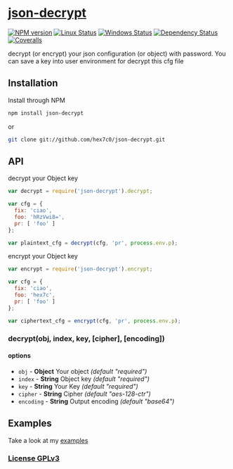 # [json-decrypt](http://supergiovane.tk/#/json-decrypt)

[![NPM version](https://img.shields.io/npm/v/json-decrypt.svg)](https://www.npmjs.com/package/json-decrypt)
[![Linux Status](https://img.shields.io/travis/hex7c0/json-decrypt.svg?label=linux)](https://travis-ci.org/hex7c0/json-decrypt)
[![Windows Status](https://img.shields.io/appveyor/ci/hex7c0/json-decrypt.svg?label=windows)](https://ci.appveyor.com/project/hex7c0/json-decrypt)
[![Dependency Status](https://img.shields.io/david/hex7c0/json-decrypt.svg)](https://david-dm.org/hex7c0/json-decrypt)
[![Coveralls](https://img.shields.io/coveralls/hex7c0/json-decrypt.svg)](https://coveralls.io/r/hex7c0/json-decrypt)

decrypt (or encrypt) your json configuration (or object) with password.
You can save a key into user environment for decrypt this cfg file

## Installation

Install through NPM

```bash
npm install json-decrypt
```
or
```bash
git clone git://github.com/hex7c0/json-decrypt.git
```

## API

decrypt your Object key
```js
var decrypt = require('json-decrypt').decrypt;

var cfg = {
  fix: 'ciao',
  foo: 'hRzVwi8=',
  pr: [ 'foo' ]
};

var plaintext_cfg = decrypt(cfg, 'pr', process.env.p);
```

encrypt your Object key
```js
var encrypt = require('json-decrypt').encrypt;

var cfg = {
  fix: 'ciao',
  foo: 'hex7c',
  pr: [ 'foo' ]
};

var ciphertext_cfg = encrypt(cfg, 'pr', process.env.p);
```

### decrypt(obj, index, key, [cipher], [encoding])

#### options

 - `obj` - **Object** Your object *(default "required")*
 - `index` - **String** Object key *(default "required")*
 - `key` - **String** Your Key *(default "required")*
 - `cipher` - **String** Cipher *(default "aes-128-ctr")*
 - `encoding` - **String** Output encoding *(default "base64")*

## Examples

Take a look at my [examples](examples)

### [License GPLv3](LICENSE)
